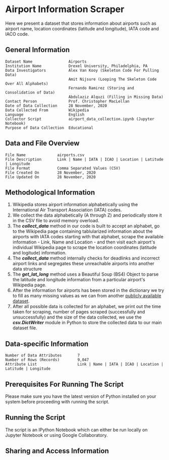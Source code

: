 # Airport Information Scraper

Here we present a dataset that stores information about airports such as airport name, location coordinates (latitude and longitude), IATA code and IACO code.

## General Information

    Dataset Name                Airports
    Institution Name            Drexel University, Philadelphia, PA
    Data Investigators          Alex Van Kooy (Skeleton Code For Pulling Data)
                                Amit Nijsure (Looping The Skeleton Code Over All Alphabets)
                                Fernando Ramirez (Storing and Consolidation of Data)
                                Abdulaziz Alquzi (Filling in Missing Data)
    Contact Person              Prof. Christopher MacLellan
    Date of Data Collection     28 November, 2020
    Data Collected From         Wikipedia
    Language                    English
    Collector Script            airport_data_collection.ipynb (Jupyter Notebook)
    Purpose of Data Collection  Educational

## Data and File Overview

    File Name              airports.csv
    File Description       Link | Name | IATA | ICAO | Location | Latitude | Longitude
    File Format            Comma Separated Values (CSV)
    File Created On        28 November, 2020
    File Updated On        28 November, 2020

## Methodological Information

1. Wikipedia stores airport information alphabetically using the International Air Transport Association (IATA) codes.
2. We collect the data alphabetically (A through Z) and periodically store it in the CSV file to avoid memory overload.
3. The **_collect_data_** method in our code is built to accept an alphabet, go to the Wikipedia page containing tablularized information about the airports with IATA codes starting with that alphabet, scrape the available information - Link, Name and Location - and then visit each airport's individual Wikipedia page to scrape the location coordinates (latitude and logitude) information.
4. The **_collect_data_** method internally checks for deadlinks and incorrect airport links and segregates these unreachable airports into another data structure
5. The **_get_lat_long_** method uses a Beautiful Soup (BS4) Object to parse the latitude and longitude information from a particular airport's Wikipedia page.
6. After the information for airports has been stored in the dictionary we try to fill as many missing values as we can from another [publicly available dataset](https://raw.githubusercontent.com/jpatokal/openflights/master/data/airports.dat).
7. After all possible data is collected for an alphabet, we print out the time taken for scraping, number of pages scraped (successfully and unsuccessfully) and the size of the data collected, we use the **_csv.DictWriter_** module in Python to store the collected data to our main dataset file.

## Data-specific Information

    Number of Data Attributes       7
    Number of Rows (Records)        9,047
    Attribute List                  Link | Name | IATA | ICAO | Location | Latitude | Longitude

## Prerequisites For Running The Script

Please make sure you have the latest version of Python installed on your system before proceeding with running the script.

## Running the Script

The script is an IPython Notebook which can either be run locally on Jupyter Notebook or using Google Collaboratory.

## Sharing and Access Information

